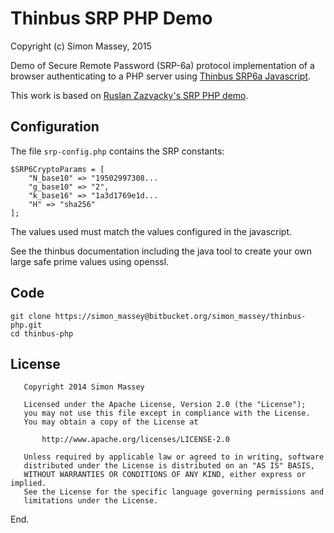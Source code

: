 # Thinbus SRP PHP Demo

Copyright (c) Simon Massey, 2015

Demo of Secure Remote Password (SRP-6a) protocol implementation of a browser authenticating to a PHP server using [Thinbus SRP6a Javascript](https://bitbucket.org/simon_massey/thinbus-srp-js). 

This work is based on [Ruslan Zazvacky's SRP PHP demo](https://github.com/RuslanZavacky/srp-6a-demo). 

## Configuration

The file `srp-config.php` contains the SRP constants: 

```
$SRP6CryptoParams = [
    "N_base10" => "19502997308...
    "g_base10" => "2",
    "k_base16" => "1a3d1769e1d...
    "H" => "sha256"
];
```

The values used must match the values configured in the javascript.  

See the thinbus documentation including the java tool to create your own large safe prime values using openssl. 

## Code

```
git clone https://simon_massey@bitbucket.org/simon_massey/thinbus-php.git
cd thinbus-php
```

## License

```
   Copyright 2014 Simon Massey

   Licensed under the Apache License, Version 2.0 (the "License");
   you may not use this file except in compliance with the License.
   You may obtain a copy of the License at

       http://www.apache.org/licenses/LICENSE-2.0

   Unless required by applicable law or agreed to in writing, software
   distributed under the License is distributed on an "AS IS" BASIS,
   WITHOUT WARRANTIES OR CONDITIONS OF ANY KIND, either express or implied.
   See the License for the specific language governing permissions and
   limitations under the License.
```
   
End.